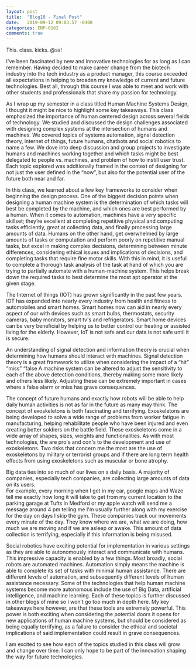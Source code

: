 ```yaml
---
layout: post
title:  "Blog10 - Final Post"
date:   2019-09-12 09:03:57 -0400
categories: ENP-0162
comments: true
---
```


This. class. kicks. @ss!

I've been fascinated by new and innovative technologies for as long as I can
remember.  Having decided to make career change from the biotech industry
into the tech industry as a product manager, this course exceeded all
expectations in helping to broaden my knowledge of current and future technologies.
Best all, through this course I was able to meet and work with other students and
professionals that share my passion for technology.

As I wrap up my semester in a class titled Human Machine Systems Design, I
thought it might be nice to highlight some key takeaways. This class emphasized
the importance of human centered design across several fields of technology.
We studied and discussed the design challenges associated with designing complex
systems at the intersection of humans and machines. We covered topics of systems
automation, signal detection theory, internet of things, future humans, chatbots
and social robotics to name a few.  We dove into deep discussion and group
projects to investigate humans and machines working together and which tasks
might be best delegated to people vs. machines, and problem of how to instill
user trust. Each topic explored was additionally framed in the context of
designing for not just the user defined in the “now”, but also for the potential
user of the future both near and far.

In this class, we learned about a few key frameworks to consider when beginning
the design process. One of the biggest decision points when designing a human
machine system is the determination of which tasks will best be completed by the
machine, and which ones are best performed by a human. When it comes to
automation, machines have a very specific skillset; they’re excellent at
completing repetitive physical and computing tasks efficiently, great at
collecting data, and finally processing large amounts of data. Humans on the
other hand, get overwhelmed by large amounts of tasks or computation and perform
poorly on repetitive manual tasks, but excel in making complex decisions,
determining between minute differences, considering ethical issues and
implications of decisions, and completing tasks that require fine motor skills.
With this in mind, it is useful to complete a thorough task analysis of the
task at hand of which you are trying to partially automate with a human-machine
system. This helps break down the required tasks to best determine the most
apt operator at the given stage.

The Internet of things (IOT) has grown significantly in the past few years. IOT has
expanded into nearly every industry from health and fitness to automobiles and
smart homes.  Smart homes now can aid in nearly every aspect of our with devices
such as smart bulbs, thermostats, security cameras, baby monitors, smart tv's and
refrigerators. Smart home devices can be very beneficial by helping us to better
control our heating or assisted living for the elderly. However, IoT is not safe
and our data is not safe until it is secure.

An understanding of signal detection and information theory is crucial when
determining how humans should interact with machines. Signal detection theory is
a great framework to utilize when considering the impact of a “hit” “miss” “false
A machine system can be altered to adjust the sensitivity to each of the above
detection conditions, thereby making some more likely and others less likely.
Adjusting these can be extremely important in cases where a false alarm or miss
has grave consequences.

The concept of future humans and exactly how robots will be able to help daily
human activities is not as far in the future as many may think. The concept of
exoskeletons is both fascinating and terrifying.  Exoskeletons are
being developed to solve a wide range of problems from worker fatigue in manufacturing,
helping rehabilitate people who have been injured and even creating better soldiers
on the battle field. These exoskeletons come in a wide array of shapes, sizes, weights
and functionalities.  As with most technologies, the are pro's and con's to the
development and use of exoskeletons. Two risks that concern me the most are the
use of exoskeletons by military or terrorist groups and if there are long term health
effects from using exoskeletons such as muscular or bone atrophy.

Big data ties into so much of our lives on a daily basis.  A majority of companies,
especially tech companies, are collecting large amounts of data on its users.  
For example, every morning when I get in my car, google maps and Waze tell me
exactly how long it will take to get from my current location to the parking
garage at Tufts in Medford or my apple watch will send me a message around 4 pm
telling me I'm usually further along with my exercise for the day on days I skip
the gym.  These companies track our movements every minute of the day.  They know
where we are, what we are doing, how much we are moving and if we are asleep or
awake.  This amount of data collection is terrifying, especially if this
information is being misused.  

Social robotics have exciting potential for implementation in various settings as
they are able to autonomously interact and communicate with humans. This impressive
capacity is enabled by a few things. Most broadly, social robots are automated
machines. Automation simply means the machine is able to complete its set of tasks
with minimal human assistance. There are different levels of automation, and
subsequently different levels of human assistance necessary. Some of the
technologies that help human machine systems become more autonomous include the
use of Big Data, artificial intelligence, and machine learning. Each of these
topics is further discussed in other blogs of mine so I won’t go too much in depth
here. My key takeaways here however, are that these tools are extremely powerful.
This power is both exciting when considering the potential doors it opens for new
applications of human machine systems, but should be considered as being equally
terrifying, as a failure to consider the ethical and societal implications of
said implementation could result in grave consequences.

I am excited to see how each of the topics studied in this class will grow and
change over time.  I can only hope to be part of the innovation shaping the way
for future technologies.
